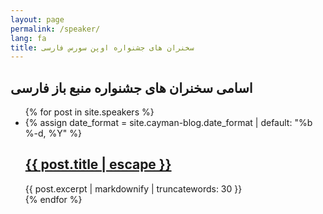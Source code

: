 ```yaml
---
layout: page
permalink: /speaker/
lang: fa
title: سخنران های جشنواره اوپن سورس فارسی
---
```


<h2>اسامی سخنران های جشنواره منبع باز فارسی</h2>

<ul class="post-list">
  {% for post in site.speakers %}
    <li>
      {% assign date_format = site.cayman-blog.date_format | default: "%b %-d, %Y" %}
      <h2>
        <a class="post-link" href="{{ post.url | relative_url }}" title="{{ post.title }}">{{ post.title | escape }}</a>
      </h2>
      <span>{{ post.excerpt | markdownify | truncatewords: 30 }}</span>
    </li>
  {% endfor %}
</ul>
